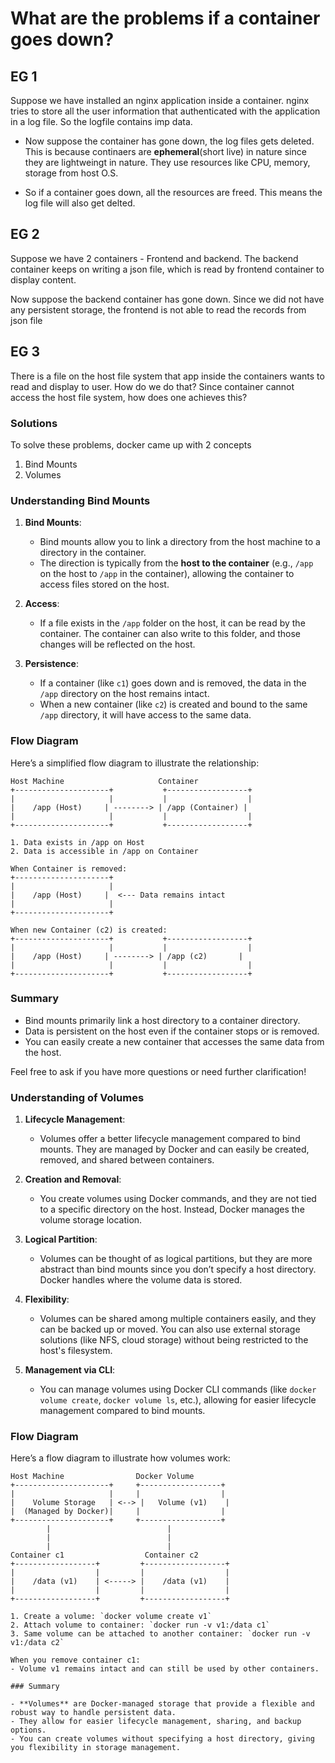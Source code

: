 
# What are the problems if a container goes down?

## EG 1

Suppose we have installed an nginx application inside a container. nginx tries to store all the user information that authenticated with the application in a log file. So the logfile contains imp data.

- Now suppose the container has gone down, the log files gets deleted. This is because continaers are **ephemeral**(short live) in nature since they are lightweingt in nature. They use resources like CPU, memory, storage from host O.S.

- So if a container goes down, all the resources are freed. This means the log file will also get delted.

## EG 2


Suppose we have 2 containers - Frontend and backend. The backend container keeps on writing a json file, which is read by frontend container to display content.

Now suppose the backend container has gone down. Since we did not have any persistent storage, the frontend is not able to read the records from json file


## EG 3

There is a file on the host file system that app inside the containers wants to read and display to user. How do we do that? Since container cannot access the host file system, how does one achieves this?


### Solutions

To solve these problems, docker came up with 2 concepts

1. Bind Mounts
2. Volumes




### Understanding Bind Mounts

1. **Bind Mounts**:
   - Bind mounts allow you to link a directory from the host machine to a directory in the container. 
   - The direction is typically from the **host to the container** (e.g., `/app` on the host to `/app` in the container), allowing the container to access files stored on the host.

2. **Access**:
   - If a file exists in the `/app` folder on the host, it can be read by the container. The container can also write to this folder, and those changes will be reflected on the host.

3. **Persistence**:
   - If a container (like `c1`) goes down and is removed, the data in the `/app` directory on the host remains intact. 
   - When a new container (like `c2`) is created and bound to the same `/app` directory, it will have access to the same data.

### Flow Diagram

Here’s a simplified flow diagram to illustrate the relationship:

```
Host Machine                     Container
+---------------------+           +------------------+
|                     |           |                  |
|    /app (Host)     | --------> | /app (Container) |
|                     |           |                  |
+---------------------+           +------------------+

1. Data exists in /app on Host
2. Data is accessible in /app on Container

When Container is removed:
+---------------------+
|                     |
|    /app (Host)     |  <--- Data remains intact
|                     |
+---------------------+

When new Container (c2) is created:
+---------------------+           +------------------+
|                     |           |                  |
|    /app (Host)     | --------> | /app (c2)       |
|                     |           |                  |
+---------------------+           +------------------+
```

### Summary
- Bind mounts primarily link a host directory to a container directory.
- Data is persistent on the host even if the container stops or is removed.
- You can easily create a new container that accesses the same data from the host.

Feel free to ask if you have more questions or need further clarification!


### Understanding of Volumes


1. **Lifecycle Management**:
   - Volumes offer a better lifecycle management compared to bind mounts. They are managed by Docker and can easily be created, removed, and shared between containers.

2. **Creation and Removal**:
   - You create volumes using Docker commands, and they are not tied to a specific directory on the host. Instead, Docker manages the volume storage location.

3. **Logical Partition**:
   - Volumes can be thought of as logical partitions, but they are more abstract than bind mounts since you don’t specify a host directory. Docker handles where the volume data is stored.

4. **Flexibility**:
   - Volumes can be shared among multiple containers easily, and they can be backed up or moved. You can also use external storage solutions (like NFS, cloud storage) without being restricted to the host's filesystem.

5. **Management via CLI**:
   - You can manage volumes using Docker CLI commands (like `docker volume create`, `docker volume ls`, etc.), allowing for easier lifecycle management compared to bind mounts.

### Flow Diagram

Here’s a flow diagram to illustrate how volumes work:

```
Host Machine                Docker Volume
+---------------------+     +------------------+
|                     |     |                  |
|    Volume Storage   | <--> |   Volume (v1)    |
|  (Managed by Docker)|     |                  |
+---------------------+     +------------------+
        |                          |
        |                          |
        |                          |
Container c1                  Container c2
+------------------+         +------------------+
|                  |         |                  |
|    /data (v1)    | <-----> |    /data (v1)    |
|                  |         |                  |
+------------------+         +------------------+

1. Create a volume: `docker volume create v1`
2. Attach volume to container: `docker run -v v1:/data c1`
3. Same volume can be attached to another container: `docker run -v v1:/data c2`

When you remove container c1:
- Volume v1 remains intact and can still be used by other containers.

### Summary

- **Volumes** are Docker-managed storage that provide a flexible and robust way to handle persistent data.
- They allow for easier lifecycle management, sharing, and backup options.
- You can create volumes without specifying a host directory, giving you flexibility in storage management.


